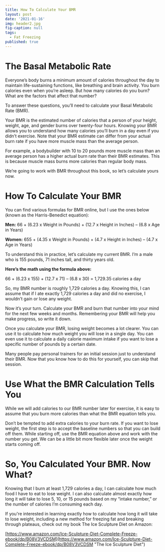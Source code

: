 ```yaml
---
title: How To Calculate Your BMR
layout: post
date: '2021-01-16'
img: header2.jpg
fig-caption: null
tags:
  - Fat Freezing
published: true
---
```


# The Basal Metabolic Rate

Everyone’s body burns a minimum amount of calories throughout the day to maintain life-sustaining functions, like breathing and brain activity. You burn calories even when you’re asleep. But how many calories do you burn? What are the factors that affect that number? 

To answer these questions, you’ll need to calculate your Basal Metabolic Rate (BMR).

Your BMR is the estimated number of calories that a person of your height, weight, age, and gender burns over twenty-four hours. Knowing your BMR allows you to understand how many calories you’ll burn in a day even if you didn’t exercise. Note that your BMR estimate can differ from your actual burn rate if you have more muscle mass than the average person.

For example, a bodybuilder with 10 to 20 pounds more muscle mass than an average person has a higher actual burn rate than their BMR estimates. This is because muscle mass burns more calories than regular body mass.

We’re going to work with BMR throughout this book, so let’s calculate yours now.


# How To Calculate Your BMR
You can find various formulas for BMR online, but I use the ones below (known as the Harris-Benedict equation):

**Men:** 66 + (6.23 x Weight in Pounds) + (12.7 x Height in Inches) – (6.8 x Age in Years)
   
**Women:** 655 + (4.35 x Weight in Pounds) + (4.7 x Height in Inches) – (4.7 x Age in Years)


To understand this in practice, let’s calculate my current BMR. I’m a male who is 155 pounds, 71 inches tall, and thirty years old.

**Here’s the math using the formula above:**

66 + (6.23 x 155) + (12.7 x 71) – (6.8 x 30) = 1,729.35 calories a day

So, my BMR number is roughly 1,729 calories a day. Knowing this, I can assume that if I ate exactly 1,729 calories a day and did no exercise, I wouldn’t gain or lose any weight.

Now it’s your turn. Calculate your BMR and burn that number into your mind for the next few weeks and months. Remembering your BMR will help you make progress, so write it down.

Once you calculate your BMR, losing weight becomes a lot clearer. You can use it to calculate how much weight you will lose in a single day. You can even use it to calculate a daily calorie maximum intake if you want to lose a specific number of pounds by a certain date.

Many people pay personal trainers for an initial session just to understand their BMR. Now that you know how to do this for yourself, you can skip that session.


# Use What the BMR Calculation Tells You

While we will add calories to our BMR number later for exercise, it is easy to assume that you burn more calories than what the BMR equation tells you.

Don’t be tempted to add extra calories to your burn rate. If you want to lose weight, the first step is to accept the baseline numbers so that you can build off them. While starting off, use the BMR equation above and work with the number you get. We can be a little bit more flexible later once the weight starts coming off.


# So, You Calculated Your BMR. Now What?

Knowing that I burn at least 1,729 calories a day, I can calculate how much food I have to eat to lose weight. I can also calculate almost exactly how long it will take to lose 5, 10, or 15 pounds based on my “intake number,” or the number of calories I’m consuming each day.

If you're interested in learning exactly how to calculate how long it will take to lose weight, including a new method for freezing fat and breaking through plateaus, check out my book The Ice Sculpture Diet on Amazon:

[https://www.amazon.com/Ice-Sculpture-Diet-Complete-Freeze-ebook/dp/B08V3VCDSM](https://www.amazon.com/Ice-Sculpture-Diet-Complete-Freeze-ebook/dp/B08V3VCDSM "The Ice Sculpture Diet")
